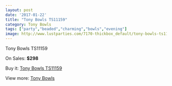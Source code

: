 ```yaml
---
layout: post
date: '2017-01-22'
title: "Tony Bowls TS11159"
category: Tony Bowls
tags: ["party","beaded","charming","bowls","evening"]
image: http://www.lustparties.com/7170-thickbox_default/tony-bowls-ts11159.jpg
---
```

Tony Bowls TS11159

On Sales: **$298**
<a href="https://www.lustparties.com/en/tony-bowls/2439-tony-bowls-ts11159.html"><amp-img layout="responsive" width="600" height="600" src="//www.lustparties.com/7170-thickbox_default/tony-bowls-ts11159.jpg" alt="Tony Bowls TS11159 0" /></a>
<a href="https://www.lustparties.com/en/tony-bowls/2439-tony-bowls-ts11159.html"><amp-img layout="responsive" width="600" height="600" src="//www.lustparties.com/7171-thickbox_default/tony-bowls-ts11159.jpg" alt="Tony Bowls TS11159 1" /></a>
<a href="https://www.lustparties.com/en/tony-bowls/2439-tony-bowls-ts11159.html"><amp-img layout="responsive" width="600" height="600" src="//www.lustparties.com/7172-thickbox_default/tony-bowls-ts11159.jpg" alt="Tony Bowls TS11159 2" /></a>
<a href="https://www.lustparties.com/en/tony-bowls/2439-tony-bowls-ts11159.html"><amp-img layout="responsive" width="600" height="600" src="//www.lustparties.com/7173-thickbox_default/tony-bowls-ts11159.jpg" alt="Tony Bowls TS11159 3" /></a>

Buy it: [Tony Bowls TS11159](https://www.lustparties.com/en/tony-bowls/2439-tony-bowls-ts11159.html "Tony Bowls TS11159")

View more: [Tony Bowls](https://www.lustparties.com/en/5-tony-bowls "Tony Bowls")